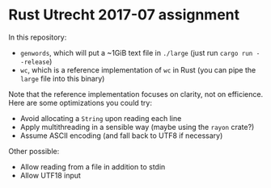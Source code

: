 Rust Utrecht 2017-07 assignment
===============================

In this repository:

* `genwords`, which will put a ~1GiB text file in `./large` (just run `cargo run --release`)
* `wc`, which is a reference implementation of `wc` in Rust (you can pipe the `large` file into this binary)

Note that the reference implementation focuses on clarity, not on efficience. Here are some optimizations you could try:

* Avoid allocating a `String` upon reading each line
* Apply multithreading in a sensible way (maybe using the `rayon` crate?)
* Assume ASCII encoding (and fall back to UTF8 if necessary)

Other possible:

* Allow reading from a file in addition to stdin
* Allow UTF18 input
